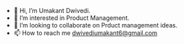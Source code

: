 - 👋 Hi, I’m Umakant Dwivedi.
- 👀 I’m interested in Product Management.
- 💞️ I’m looking to collaborate on Prduct management ideas.
- 📫 How to reach me dwivediumakant6@gmail.com

<!---
ukdgit/ukdgit is a ✨ special ✨ repository because its `README.md` (this file) appears on your GitHub profile.
You can click the Preview link to take a look at your changes.
--->
